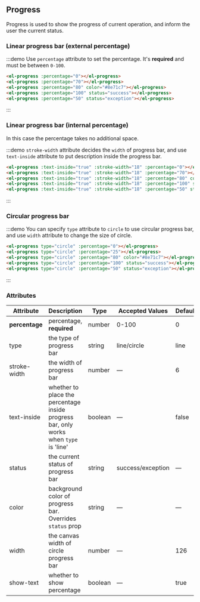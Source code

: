 ## Progress

Progress is used to show the progress of current operation, and inform the user the current status.

### Linear progress bar (external percentage)

:::demo Use `percentage` attribute to set the percentage. It's **required** and must be between `0-100`.
```html
<el-progress :percentage="0"></el-progress>
<el-progress :percentage="70"></el-progress>
<el-progress :percentage="80" color="#8e71c7"></el-progress>
<el-progress :percentage="100" status="success"></el-progress>
<el-progress :percentage="50" status="exception"></el-progress>
```
:::

### Linear progress bar (internal percentage)

In this case the percentage takes no additional space.

:::demo `stroke-width` attribute decides the `width` of progress bar, and use `text-inside` attribute to put description inside the progress bar.
```html
<el-progress :text-inside="true" :stroke-width="18" :percentage="0"></el-progress>
<el-progress :text-inside="true" :stroke-width="18" :percentage="70"></el-progress>
<el-progress :text-inside="true" :stroke-width="18" :percentage="80" color="rgba(142, 113, 199, 0.7)"></el-progress>
<el-progress :text-inside="true" :stroke-width="18" :percentage="100" status="success"></el-progress>
<el-progress :text-inside="true" :stroke-width="18" :percentage="50" status="exception"></el-progress>
```
:::

### Circular progress bar

:::demo You can specify `type` attribute to `circle` to use circular progress bar, and use `width` attribute to change the size of circle.
```html
<el-progress type="circle" :percentage="0"></el-progress>
<el-progress type="circle" :percentage="25"></el-progress>
<el-progress type="circle" :percentage="80" color="#8e71c7"></el-progress>
<el-progress type="circle" :percentage="100" status="success"></el-progress>
<el-progress type="circle" :percentage="50" status="exception"></el-progress>
``` 
:::

### Attributes
| Attribute      | Description          | Type      | Accepted Values       | Default  |
| --- | ---- | ---- | ---- | ---- |
| **percentage** | percentage, **required** | number | 0-100 | 0 |
| type | the type of progress bar | string | line/circle | line |
| stroke-width | the width of progress bar | number | — | 6 |
| text-inside | whether to place the percentage inside progress bar, only works when `type` is 'line' | boolean | — | false |
| status | the current status of progress bar | string | success/exception | — |
| color  | background color of progress bar. Overrides `status` prop | string | — | — |
| width | the canvas width of circle progress bar | number | — | 126 |
| show-text | whether to show percentage | boolean | — | true |
